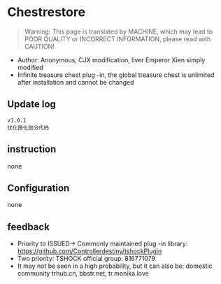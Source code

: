 # Chestrestore

> Warning: This page is translated by MACHINE, which may lead to POOR QUALITY or INCORRECT INFORMATION, please read with CAUTION!


- Author: Anonymous, CJX modification, liver Emperor Xien simply modified
- Infinite treasure chest plug -in, the global treasure chest is unlimited after installation and cannot be changed

## Update log

```
v1.0.1
优化简化部分代码
```

## instruction

none

## Configuration

none

## feedback
- Priority to ISSUED-> Commonly maintained plug -in library: https://github.com/Controllerdestiny/tshockPlugin
- Two priority: TSHOCK official group: 816771079
- It may not be seen in a high probability, but it can also be: domestic community trhub.cn, bbstr.net, tr.monika.love